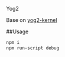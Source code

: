 Yog2

Base on [yog2-kernel](https://github.com/fex-team/yog2-kernel)

##Usage

```bash
npm i
npm run-script debug
```